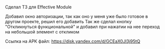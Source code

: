 Сделал ТЗ для Effective Module

Добавил окно авторизации, так как оно у меня уже было готовое в другом проекте, решил его добавить
Так же сделал кнопку "Откликнуться функциональной" и добавил при нажатии на нее переход на небольшой элемент с откликом



Ссылка на APK файл:
https://disk.yandex.com/d/GCEaX0Jl3j95tQ
